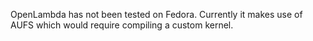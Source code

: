 OpenLambda has not been tested on Fedora. Currently it makes use of AUFS which would require compiling a custom kernel.
